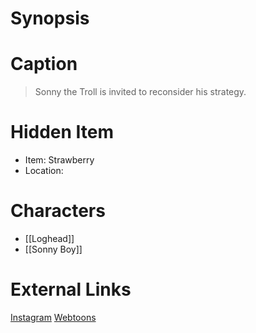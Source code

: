 # Synopsis


# Caption
> Sonny the Troll is invited to reconsider his strategy.

# Hidden Item
* Item: Strawberry
* Location: <spoiler></spoiler>

# Characters
* [[Loghead]]
* [[Sonny Boy]]

# External Links
[Instagram](https://www.instagram.com/p/CHYuwvmDRg4/)
[Webtoons](https://www.webtoons.com/en/challenge/twistwood-tales/61-counting-the-sheep/viewer?title_no=344740&episode_no=66)